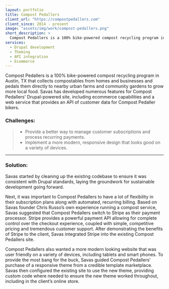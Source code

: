 ```yaml
---
layout: portfolio
title: Compost Pedallers
client_url: "https://compostpedallers.com"
client_since: 2014 - present
image: "assets/img/work/compost-pedallers.png"
short_description: >
  Compost Pedallers is a 100% bike-powered compost recycling program in Austin, TX.
services:
  - Drupal development
  - Theming
  - API integration
  - Ecommerce
---
```

Compost Pedallers is a 100% bike-powered compost recycling program in Austin, TX that collects compostables from homes and businesses and pedals them directly to nearby urban farms and community gardens to grow more local food. Savas has developed numerous features for Compost Pedallers' Drupal-powered site, including ecommerce capabilities and a web service that provides an API of customer data for Compost Pedaller bikers.

### Challenges:
> - Provide a better way to manage customer subscriptions and process recurring payments.
> - Implement a more modern, responsive design that looks good on a variety of devices.

---

### Solution:
Savas started by cleaning up the existing codebase to ensure it was consistent with Drupal standards, laying the groundwork for sustainable development going forward.

Next, it was important to Compost Pedallers to have a lot of flexibility in their subscription plans along with automated, recurring billing. Based on Savas founder Chris Russo’s own experience running a compost service, Savas suggested that Compost Pedallers switch to Stripe as their payment processor. Stripe provides a powerful payment API allowing for complete control over the checkout experience, coupled with simple, competitive pricing and tremendous customer support. After demonstrating the benefits of Stripe to the client, Savas integrated Stripe into the existing Compost Pedallers site.

Compost Pedallers also wanted a more modern looking website that was user friendly on a variety of devices, including tablets and smart phones. To provide the most bang for the buck, Savas guided Compost Pedallers’ purchase of a responsive theme from a credible template marketplace. Savas then configured the existing site to use the new theme, providing custom code where needed to ensure the new theme worked throughout, including in the client’s online store.